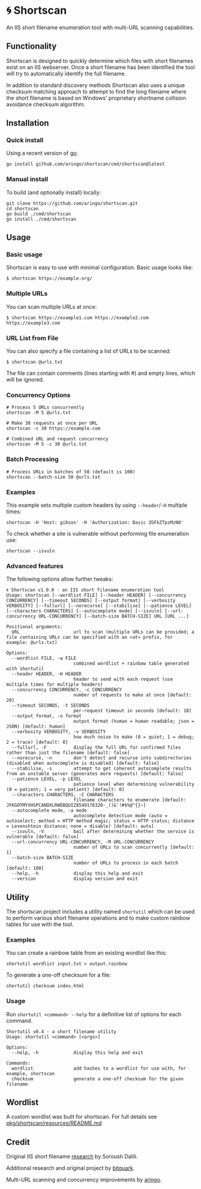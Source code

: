 # 🌀 Shortscan

An IIS short filename enumeration tool with multi-URL scanning capabilities.

## Functionality

Shortscan is designed to quickly determine which files with short filenames exist on an IIS webserver. Once a short filename has been identified the tool will try to automatically identify the full filename.

In addition to standard discovery methods Shortscan also uses a unique checksum matching approach to attempt to find the long filename where the short filename is based on Windows' proprietary shortname collision avoidance checksum algorithm.

## Installation

### Quick install

Using a recent version of [go](https://golang.org/):

```
go install github.com/aringo/shortscan/cmd/shortscan@latest
```

### Manual install

To build (and optionally install) locally:

```
git clone https://github.com/aringo/shortscan.git
cd shortscan
go build ./cmd/shortscan
go install ./cmd/shortscan
```

## Usage

### Basic usage

Shortscan is easy to use with minimal configuration. Basic usage looks like:

```
$ shortscan https://example.org/
```

### Multiple URLs

You can scan multiple URLs at once:

```
$ shortscan https://example1.com https://example2.com https://example3.com
```

### URL List from File

You can also specify a file containing a list of URLs to be scanned:

```
$ shortscan @urls.txt
```

The file can contain comments (lines starting with #) and empty lines, which will be ignored.

### Concurrency Options

```
# Process 5 URLs concurrently
shortscan -M 5 @urls.txt

# Make 30 requests at once per URL
shortscan -c 30 https://example.com

# Combined URL and request concurrency
shortscan -M 5 -c 30 @urls.txt
```

### Batch Processing

```
# Process URLs in batches of 50 (default is 100)
shortscan --batch-size 50 @urls.txt
```

### Examples

This example sets multiple custom headers by using `--header`/`-H` multiple times:
```
shortscan -H 'Host: gibson' -H 'Authorization: Basic ZGFkZTpsMzN0'
```

To check whether a site is vulnerable without performing file enumeration use:
```
shortscan --isvuln
```

### Advanced features

The following options allow further tweaks:

```
🌀 Shortscan v1.0.0 · an IIS short filename enumeration tool
Usage: shortscan [--wordlist FILE] [--header HEADER] [--concurrency CONCURRENCY] [--timeout SECONDS] [--output format] [--verbosity VERBOSITY] [--fullurl] [--norecurse] [--stabilise] [--patience LEVEL] [--characters CHARACTERS] [--autocomplete mode] [--isvuln] [--url-concurrency URL-CONCURRENCY] [--batch-size BATCH-SIZE] URL [URL ...]

Positional arguments:
  URL                    url to scan (multiple URLs can be provided; a file containing URLs can be specified with an «at» prefix, for example: @urls.txt)

Options:
  --wordlist FILE, -w FILE
                         combined wordlist + rainbow table generated with shortutil
  --header HEADER, -H HEADER
                         header to send with each request (use multiple times for multiple headers)
  --concurrency CONCURRENCY, -c CONCURRENCY
                         number of requests to make at once [default: 20]
  --timeout SECONDS, -t SECONDS
                         per-request timeout in seconds [default: 10]
  --output format, -o format
                         output format (human = human readable; json = JSON) [default: human]
  --verbosity VERBOSITY, -v VERBOSITY
                         how much noise to make (0 = quiet; 1 = debug; 2 = trace) [default: 0]
  --fullurl, -F          display the full URL for confirmed files rather than just the filename [default: false]
  --norecurse, -n        don't detect and recurse into subdirectories (disabled when autocomplete is disabled) [default: false]
  --stabilise, -s        attempt to get coherent autocomplete results from an unstable server (generates more requests) [default: false]
  --patience LEVEL, -p LEVEL
                         patience level when determining vulnerability (0 = patient; 1 = very patient) [default: 0]
  --characters CHARACTERS, -C CHARACTERS
                         filename characters to enumerate [default: JFKGOTMYVHSPCANDXLRWEBQUIZ8549176320-_()&'!#$%@^{}~]
  --autocomplete mode, -a mode
                         autocomplete detection mode (auto = autoselect; method = HTTP method magic; status = HTTP status; distance = Levenshtein distance; none = disable) [default: auto]
  --isvuln, -V           bail after determining whether the service is vulnerable [default: false]
  --url-concurrency URL-CONCURRENCY, -M URL-CONCURRENCY
                         number of URLs to scan concurrently [default: 1]
  --batch-size BATCH-SIZE
                         number of URLs to process in each batch [default: 100]
  --help, -h             display this help and exit
  --version              display version and exit
```

## Utility

The shortscan project includes a utility named `shortutil` which can be used to perform various short filename operations and to make custom rainbow tables for use with the tool.

### Examples

You can create a rainbow table from an existing wordlist like this:

```
shortutil wordlist input.txt > output.rainbow
```

To generate a one-off checksum for a file:

```
shortutil checksum index.html
```

### Usage

Run `shortutil <command> --help` for a definitive list of options for each command.

```
Shortutil v0.4 · a short filename utility
Usage: shortutil <command> [<args>]

Options:
  --help, -h             display this help and exit

Commands:
  wordlist               add hashes to a wordlist for use with, for example, shortscan
  checksum               generate a one-off checksum for the given filename
```

## Wordlist

A custom wordlist was built for shortscan. For full details see [pkg/shortscan/resources/README.md](pkg/shortscan/resources/README.md)

## Credit

Original IIS short filename [research](https://soroush.secproject.com/downloadable/microsoft_iis_tilde_character_vulnerability_feature.pdf) by Soroush Dalili.

Additional research and original project by [bitquark](https://github.com/bitquark).

Multi-URL scanning and concurrency improvements by [aringo](https://github.com/aringo).
